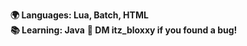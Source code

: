 **:earth_africa: Languages: Lua, Batch, HTML**  
**:books: Learning: Java**
**:bug: 
DM itz_bloxxy if you found a bug!**
